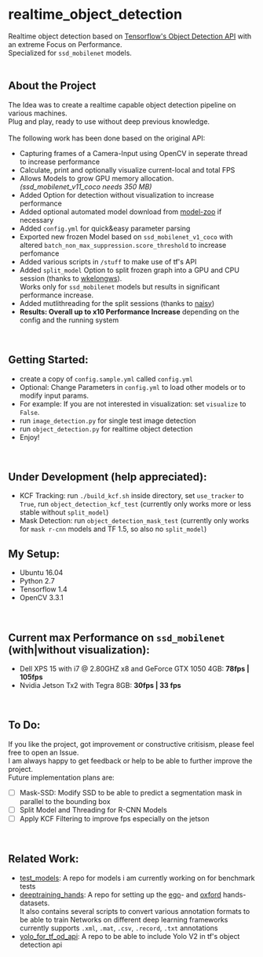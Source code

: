 # realtime_object_detection
Realtime object detection based on [Tensorflow's Object Detection API](https://github.com/tensorflow/models/tree/master/research/object_detection) with an extreme Focus on Performance. <br />
Specialized for `ssd_mobilenet` models.
<br />
<br />
## About the Project
The Idea was to create a realtime capable object detection pipeline on various machines. <br />
Plug and play, ready to use without deep previous knowledge.<br /> <br />
The following work has been done based on the original API:
- Capturing frames of a Camera-Input using OpenCV in seperate thread to increase performance
- Calculate, print and optionally visualize current-local and total FPS
- Allows Models to grow GPU memory allocation. *(ssd_mobilenet_v11_coco needs 350 MB)*
- Added Option for detection without visualization to increase performance
- Added optional automated model download from [model-zoo](https://github.com/tensorflow/models/blob/master/research/object_detection/g3doc/detection_model_zoo.md) if necessary
- Added `config.yml` for quick&easy parameter parsing
- Exported new frozen Model based on `ssd_mobilenet_v1_coco` with altered `batch_non_max_suppression.score_threshold` to increase perfomance
- Added various scripts in `/stuff` to make use of tf's API
- Added `split_model` Option to split frozen graph into a GPU and CPU session (thanks to [wkelongws](https://github.com/wkelongws)). <br />
Works only for `ssd_mobilenet` models but results in significant performance increase. 
- Added mutlithreading for the split sessions (thanks to [naisy](https://github.com/naisy))
- **Results: Overall up to x10 Performance Increase** depending on the config and the running system
<br />

## Getting Started:  
- create a copy of `config.sample.yml` called `config.yml`
- Optional: Change Parameters in `config.yml` to load other models or to modify input params.
- For example: If you are not interested in visualization: set `visualize` to `False`. <br />
- run `image_detection.py` for single test image detection
- run `object_detection.py` for realtime object detection
- Enjoy!
<br />

## Under Development (help appreciated):
- KCF Tracking: run `./build_kcf.sh` inside directory, set `use_tracker` to `True`, run `object_detection_kcf_test` (currently only works more or less stable without `split_model`)
- Mask Detection: run `object_detection_mask_test` (currently only works for `mask r-cnn` models and TF 1.5, so also no `split_model`)

## My Setup:
- Ubuntu 16.04
- Python 2.7
- Tensorflow 1.4
- OpenCV 3.3.1
 <br />

## Current max Performance on `ssd_mobilenet` (with|without visualization):
- Dell XPS 15 with i7 @ 2.80GHZ x8 and GeForce GTX 1050 4GB:  **78fps | 105fps**
- Nvidia Jetson Tx2 with Tegra 8GB:                           **30fps | 33 fps**
 <br />

## To Do:
If you like the project, got improvement or constructive critisism, please feel free to open an Issue. <br />
I am always happy to get feedback or help to be able to further improve the project. <br />
Future implementation plans are: <br />
- [ ] Mask-SSD: Modify SSD to be able to predict a segmentation mask in parallel to the bounding box
- [ ] Split Model and Threading for R-CNN Models
- [ ] Apply KCF Filtering to improve fps especially on the jetson
 <br />
 
## Related Work:
- [test_models](https://github.com/GustavZ/test_models): A repo for models i am currently working on for benchmark tests
- [deeptraining_hands](https://github.com/GustavZ/deeptraining_hands): A repo for setting up the [ego](http://vision.soic.indiana.edu/projects/egohands/)- and [oxford](http://www.robots.ox.ac.uk/~vgg/data/hands/) hands-datasets.<br />
It also contains several scripts to convert various annotation formats to be able to train Networks on different deep learning frameworks <br />
currently supports `.xml`, `.mat`, `.csv`, `.record`, `.txt` annotations
- [yolo_for_tf_od_api](https://github.com/GustavZ/yolo_for_tf_od_api): A repo to be able to include Yolo V2 in tf's object detection api

